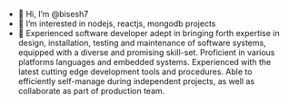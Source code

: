 - 👋 Hi, I’m @bisesh7
- 👀 I’m interested in nodejs, reactjs, mongodb projects
- 🌱 Experienced software developer adept in bringing forth expertise in design, installation, testing and maintenance of software systems, equipped with a diverse       and promising skill-set. Proficient in various platforms languages and embedded systems. Experienced with the latest cutting edge development tools and             procedures. Able to efficiently self-manage during independent projects, as well as collaborate as part of production team.

